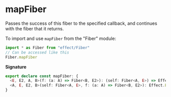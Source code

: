 # mapFiber

Passes the success of this fiber to the specified callback, and continues
with the fiber that it returns.

To import and use `mapFiber` from the "Fiber" module:

```ts
import * as Fiber from "effect/Fiber"
// Can be accessed like this
Fiber.mapFiber
```

**Signature**

```ts
export declare const mapFiber: {
  <E, E2, A, B>(f: (a: A) => Fiber<B, E2>): (self: Fiber<A, E>) => Effect.Effect<Fiber<B, E | E2>, never, never>
  <A, E, E2, B>(self: Fiber<A, E>, f: (a: A) => Fiber<B, E2>): Effect.Effect<Fiber<B, E | E2>, never, never>
}
```
